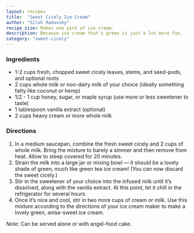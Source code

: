 ```yaml
---
layout: recipes
title:  "Sweet Cicely Ice Cream"
author: "Siloh Radovsky"
recipe_size: Makes one pint of ice cream.
description: Because ice cream that's green is just a lot more fun. 
category: "sweet-cicely"
---
```

### Ingredients
- 1-2 cups fresh, chopped sweet cicely leaves, stems, and seed-pods, and optional roots
- 2 cups whole milk or non-dairy milk of your choice (ideally something fatty like coconut or hemp)
- 1/2 - 1 cup honey, sugar, or maple syrup (use more or less sweetener to taste)
- 1 tablespoon vanilla extract (optional)
- 2 cups heavy cream or more whole milk

### Directions
1. In a medium saucepan, combine the fresh sweet cicely and 2 cups of whole milk. Bring the mixture to barely a simmer and then remove from heat. Allow to steep covered for 20 minutes. 
2. Strain the milk into a large jar or mixing bowl — it should be a lovely shade of green, much like green tea ice cream! (You can now discard the sweet cicely.) 
3. Stir in the sweetener of your choice into the infused milk until it’s dissolved, along with the vanilla extract. At this point, let it chill in the refrigerator for several hours. 
4. Once it’s nice and cool, stir in two more cups of cream or milk. Use this mixture according to the directions of your ice cream maker to make a lovely green, anise-sweet ice cream. 

_Note:_ Can be served alone or with angel-food cake.